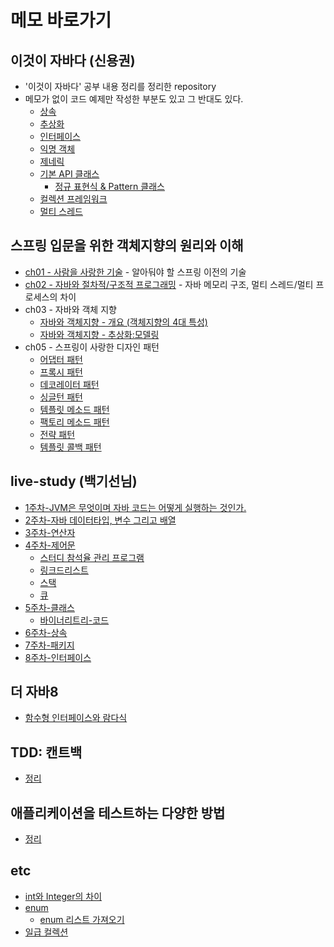 
# 메모 바로가기
## 이것이 자바다 (신용권)
- '이것이 자바다' 공부 내용 정리를 정리한 repository
- 메모가 없이 코드 예제만 작성한 부분도 있고 그 반대도 있다.
    - [상속](https://github.com/soongjamm/this-is-the-java/blob/master/src/this_is_the_java/inheritance)
    - [추상화](https://github.com/soongjamm/this-is-the-java/blob/master/src/this_is_the_java/inheritance/abstraction)
    - [인터페이스](https://github.com/soongjamm/this-is-the-java/blob/master/src/this_is_the_java/Interface)
    - [익명 객체](https://github.com/soongjamm/this-is-the-java/blob/master/src/this_is_the_java/nestedClassAndInterface)
    - [제네릭](https://github.com/soongjamm/this-is-the-java/blob/master/src/this_is_the_java/generic)
    - [기본 API 클래스](https://github.com/soongjamm/this-is-the-java/blob/master/src/this_is_the_java/javaAPI)
        - [정규 표현식 & Pattern 클래스](https://github.com/soongjamm/this-is-the-java/blob/master/src/this_is_the_java/javaAPI/RegExp)
    - [컬렉션 프레임워크](https://github.com/soongjamm/this-is-the-java/blob/master/src/this_is_the_java/collection)
    - [멀티 스레드](https://github.com/soongjamm/this-is-the-java/blob/master/src/this_is_the_java/multiThread)
    
## 스프링 입문을 위한 객체지향의 원리와 이해
   - [ch01 - 사람을 사랑한 기술](https://github.com/soongjamm/java-study/tree/master/src/oop/principlesAndUnderstanding/ch01) - 알아둬야 할 스프링 이전의 기술
   - [ch02 - 자바와 절차적/구조적 프로그래밍](https://github.com/soongjamm/java-study/tree/master/src/oop/principlesAndUnderstanding/ch02) - 자바 메모리 구조, 멀티 스레드/멀티 프로세스의 차이
   - ch03 - 자바와 객체 지향
       - [자바와 객체지향 - 개요 (객체지향의 4대 특성)](https://soongjamm.tistory.com/98)
       - [자바와 객체지향 - 추상화:모델링](https://soongjamm.tistory.com/101)
   - ch05 - 스프링이 사랑한 디자인 패턴
       - [어댑터 패턴](src/oop/principlesAndUnderstanding/src/main/java/ch06/adapter_pattern/)
       - [프록시 패턴](https://soongjamm.tistory.com/112)
       - [데코레이터 패턴](https://soongjamm.tistory.com/114)
       - [싱글턴 패턴](https://soongjamm.tistory.com/113)
       - [템플릿 메소드 패턴]()
       - [팩토리 메소드 패턴]()
       - [전략 패턴](https://soongjamm.tistory.com/115)
       - [템플릿 콜백 패턴](https://soongjamm.tistory.com/116)
    
## live-study (백기선님)
- [1주차-JVM은 무엇이며 자바 코드는 어떻게 실행하는 것인가.](https://soongjamm.tistory.com/95)
- [2주차-자바 데이터타입, 변수 그리고 배열](https://soongjamm.tistory.com/97)
- [3주차-연산자](https://soongjamm.tistory.com/100)
- [4주차-제어문](https://soongjamm.tistory.com/110)
    - [스터디 참석율 관리 프로그램](https://github.com/soongjamm/live-study-participant-checker)
    - [링크드리스트](https://soongjamm.tistory.com/107)
    - [스택](https://soongjamm.tistory.com/108)
    - [큐](https://soongjamm.tistory.com/109)
- [5주차-클래스](https://soongjamm.tistory.com/111)
    - [바이너리트리-코드](https://github.com/soongjamm/java-study/commit/f02dd27c9f7fe3c4b03075e8624da217d20ad0fb)
- [6주차-상속](https://soongjamm.tistory.com/117)
- [7주차-패키지](https://soongjamm.tistory.com/118)
- [8주차-인터페이스](https://soongjamm.tistory.com/119)

## 더 자바8
- [함수형 인터페이스와 람다식](https://github.com/soongjamm/java-study/tree/master/src/java8/functional_interface_and_lambda)

## TDD: 캔트백
- [정리](https://github.com/soongjamm/java-study/tree/master/src/test_driven_development_by_example)

## 애플리케이션을 테스트하는 다양한 방법
- [정리](https://github.com/soongjamm/java-study/tree/master/src/whiteship_test_code)
       
## etc
- [int와 Integer의 차이](https://soongjamm.tistory.com/120)
- [enum](https://github.com/soongjamm/this-is-the-java/blob/master/src/etc/enums)
    - [enum 리스트 가져오기](https://github.com/soongjamm/this-is-the-java/blob/master/src/etc/enums/enumExample)
- [일급 컬렉션](https://github.com/soongjamm/this-is-the-java/blob/master/src/etc/first_class_collection)
